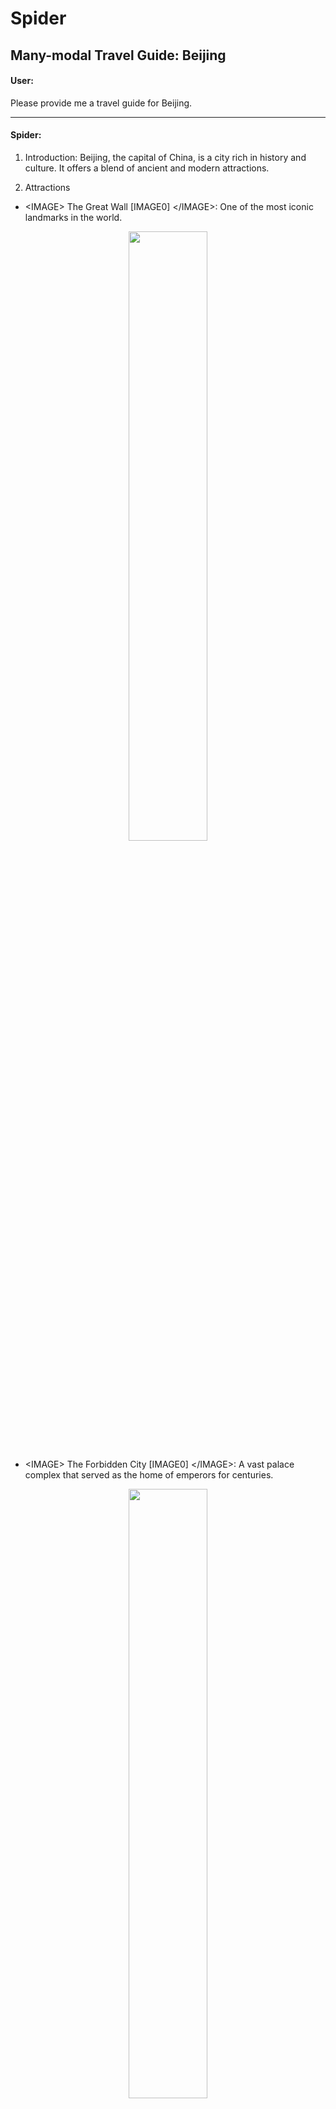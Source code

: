 # Spider


## Many-modal Travel Guide: Beijing

#### User: 

Please provide me a travel guide for Beijing.

------------------------------------------------------------------------------------------

#### Spider: 

1. Introduction: Beijing, the capital of China, is a city rich in history and culture. It offers a blend of ancient and modern attractions.

2. Attractions

- \<IMAGE\> The Great Wall [IMAGE0] \</IMAGE\>: One of the most iconic landmarks in the world.

<p align="center">
  <img src="doc/image/The Great Wall.png" width="50%"/></a>
</p>

- \<IMAGE\> The Forbidden City [IMAGE0] \</IMAGE\>: A vast palace complex that served as the home of emperors for centuries.

<p align="center">
  <img src="doc/image/The Forbidden City.png" width="50%"/></a>
</p>


3. Cultures

- \<VIDEO\> Dragon Dance [VIDEO0] \</VIDEO\>: The dragon dance is performed by a team of dancers who manipulate a long flexible dragon puppet using poles.

<p align="center">
  <video width="50%" controls>
    <source src="doc/video/Dragon Dance.mp4" type="video/mp4">
    Your browser does not support the video tag.
  </video>
</p>

- \<AUDIO\> Peking Opera [AUDIO0] \</AUDIO\>:  Enjoy a traditional Chinese opera performance.

<p align="center">
  <audio controls>
    <source src="doc/audio/Peking Opera.mp4" type="audio/mp4">
    Your browser does not support the audio element.
  </audio>
</p>

-----------------------------------------------------------------------

#### NExT-GPT: 

Beijing is the capital and largest city of China, and one of the most popular tourist destinations in the world. Here are some tips and tricks to help you make the most of your trip to Beijing:

- Get a visa: Before you leave, make sure you have a Beijing visa, which is usually good for 3 months. You can apply for a visa online or at a Beijing consulate.
- Get your accommodation lined up: Beijing has a wide range of accommodation options, from luxury hotels to budget-friendly options. You can book a hotel online or through a local agency.
- Explore the food: Beijing is known for its delicious food, and there are plenty of places to try. From traditional Chinese cuisine to modern international dishes, there is something for everyone.
- Take a day trip to the Great Wall of Beijing: The Great Wall of Beijing is one of the most famous landmarks in the world, and it's a must-see.

-----------------------------------------------------------------------

##### Discussion: 

Spider generated a many-modal travel guide. But NExT-GPT only generated a textual travel guide.



## Many-modal Travel Guide: Guangzhou

#### User: 

Please provide a travel guide for Guangzhou.

------------------------------------------------------------------------------------------

#### Spider: 

1. Introduction: Guangzhou, is a major city in southern China renowned for its vibrant trade, rich history, and culinary delights.

2. Attractions

- \<IMAGE\>Canton Tower[IMAGE0]\</IMAGE\>: The iconic structure offering panoramic views of the city.

<p align="center">
  <img src="doc/image/canton tower.png" width="50%"/></a>
</p>

- \<IMAGE\>Baiyun Mountain[IMAGE0]\</IMAGE\>: A natural escape with hiking trails and beautiful views of the city.

<p align="center">
  <img src="doc/image/Baiyun Mountain.png" width="50%"/></a>
</p>

3. Cultural Experiences

- \<VIDEO\>Pearl River Cruise[VIDEO0]\</VIDEO\>: Enjoy a relaxing cruise and admire the illuminated skyline of Guangzhou.

<p align="center">
  <video width="50%" controls>
    <source src="doc/video/Pearl River Cruise.mp4" type="video/mp4">
    Your browser does not support the video tag.
  </video>
</p>

- \<AUDIO\>Guangzhou Opera House[AUDIO0]\</AUDIO\>: Watch an impressive opera performance in one of the most modern venues in China.

<p align="center">
  <audio controls>
    <source src="doc/audio/Guangzhou Opera House.mp4" type="audio/mp4">
    Your browser does not support the audio element.
  </audio>
</p>

4. Guangzhou Food and Dining

- \<IMAGE\>Dim Sum[IMAGE0]\</IMAGE\>: A must-try Cantonese tradition, with small dishes like dumplings, buns, and more.

<p align="center">
  <img src="doc/image/Dim Sum.png" width="50%"/></a>
</p>

- \<IMAGE\>Guangzhou Street Food[IMAGE0]\</IMAGE\>: Explore the food stalls offering roast goose, rice rolls, and congee.

<p align="center">
  <img src="doc/image/Guangzhou Street Food.png" width="50%"/></a>
</p>

- Local Restaurants: Enjoy authentic Cantonese cuisine at renowned establishments throughout the city.
  
5. Guangzhou Shopping

- Beijing Road: A lively pedestrian shopping street with a mix of modern and traditional stores.

- Shangxiajiu Pedestrian Street: Famous for its vibrant atmosphere and local fashion boutiques.

6. Guangzhou Transportation

- Metro: Guangzhou metro system is vast and convenient for traveling across the city.

- Buses: An extensive bus network makes it easy to reach different parts of the city.

7. Guangzhou Tips

- Best Time to Visit: Autumn (October to December) is the best time to visit for pleasant weather.

- Language: Cantonese and Mandarin are both widely spoken, though English may not be as common.

- Currency: The local currency is the Chinese Yuan (CNY).

Explore the dynamic culture and culinary delights of Guangzhou!

-----------------------------------------------------------------------

#### NExT-GPT: 

- Get ready to immerse yourself in the vibrant energy of Guangzhou, China's major city. This bustling metropolis is a harmonious blend of modernity and tradition, offering a diverse range of activities and experiences. Here's your essential travel guide to help you make the most of your time in this dynamic city.

- Get ready to explore the rich history of this ancient city. The most popular tourist attractions in Guangzhou include the crisp air of the Fei metal smelting plant, the towering beauty of the Cividance grandeur, and the iconic beauty of the masterpiece of the essence of the city.

- For those who are interested in local culture, the best way to experience it is by visiting the bustling streets of the city. You can explore the bustling marketplaces, witness the traditional crafts of the region, and try some local delicacies.

-----------------------------------------------------------------------

##### Discussion: 

Spider generated a many-modal travel guide. But NExT-GPT only generated a textual travel guide.


## Many-modal Travel Guide: Tokyo

#### User: 

Please provide a travel guide for Tokyo.

------------------------------------------------------------------------------------------

#### Spider: 

1. Introduction: Tokyo, the capital of Japan, is a bustling metropolis that blends traditional culture with modern innovation.

2. Attractions

- \<IMAGE\>Tokyo Tower[IMAGE0]\</IMAGE\>: An iconic symbol of Tokyo with observation decks offering stunning views.

<p align="center">
  <img src="doc/image/Tokyo Tower.png" width="50%"/></a>
</p>

- \<IMAGE\>Shibuya Crossing[IMAGE0]\</IMAGE\>: One of the busiest pedestrian crossings in the world.

<p align="center">
  <img src="doc/image/Shibuya Crossing.png" width="50%"/></a>
</p>

- \<IMAGE\>Senso-ji Temple[IMAGE0]\</IMAGE\>: Tokyo's oldest temple, located in Asakusa.

<p align="center">
  <img src="doc/image/Senso-ji Temple.png" width="50%"/></a>
</p>

3. Cultural Experiences

- \<VIDEO\>Sumo Wrestling[VIDEO0]\</VIDEO\>: Experience a traditional Japanese sport.

<p align="center">
  <video width="50%" controls>
    <source src="doc/video/Sumo Wrestling.mp4" type="video/mp4">
    Your browser does not support the video tag.
  </video>
</p>

- \<VIDEO\>Tea Ceremony[VIDEO0]\</VIDEO\>: Participate in a traditional Japanese tea ceremony.

<p align="center">
  <video width="50%" controls>
    <source src="doc/video/Tea Ceremony.mp4" type="video/mp4">
    Your browser does not support the video tag.
  </video>
</p>

4. Tokyo Food and Dining

- \<IMAGE\>Sushi[IMAGE0]\</IMAGE\>: Enjoy world-famous sushi at local restaurants.

<p align="center">
  <img src="doc/image/Sushi.png" width="50%"/></a>
</p>

- \<IMAGE\>Ramen[IMAGE0]\</IMAGE\>: A popular Japanese noodle soup available in various styles.

<p align="center">
  <img src="doc/image/Ramen.png" width="50%"/></a>
</p>

- \<IMAGE\>Tempura[IMAGE0]\</IMAGE\>: Lightly battered and fried seafood or vegetables.

<p align="center">
  <img src="doc/image/Tempura.png" width="50%"/></a>
</p>

5. Tokyo Shopping

- Ginza: A luxury shopping district with high-end brands.

- Harajuku: Known for its unique street fashion and shops.

- Akihabara: A haven for electronics and anime culture.

- Shinjuku: A bustling area with shops, restaurants, and entertainment.

6. Tokyo Transportation

- Subway: The Tokyo subway system is efficient and easy to navigate.

- Buses: Public buses cover most areas of the city.

- Taxis: Taxis are available but can be expensive.

7. Tokyo Tips

- Best Time to Visit: Spring (March to May) for cherry blossoms and Autumn (September to November) for pleasant weather.

- Language: Learning a few basic Japanese phrases can be helpful.

- Currency: The local currency is the Japanese Yen (JPY).

Enjoy your trip to Tokyo!

-----------------------------------------------------------------------

#### NExT-GPT: 

Tokyo is a bustling city filled with history, culture, and excitement. Here are some tips and tricks to help you make the most of your trip to this vibrant and dynamic city.

- Get a S created by your airline or travel insurance company. This will help you avoid any delays or cancellations, and also provide you with information about your flight, baggage, and other travel-related services.
- Make sure you have enough time to see everything you want to see. Tokyo is a city that offers something for everyone, from history and culture to modern technology and entertainment. Make sure you plan your itinerary carefully, and don't forget to leave some time for relaxation and exploration.
- Get a reputable guide book or app. There are many guide books available for Tokyo, and many of them are available in multiple languages. These can help you navigate the city, find the best places to eat, and learn about its history and culture.
- Be prepared for the weather. Tokyo can be hot and humid, so make sure you have enough clothing to stay comfortable. 

-----------------------------------------------------------------------

##### Discussion: 

Spider generated a many-modal travel guide. But NExT-GPT only generated a textual travel guide.



## Text + Image → Text + Image + Video

#### User: 

Generate an image and a video that are similar to this image.

<p align="center">
  <img src="doc/image/A snowy mountain with a blue sky 1.png" width="50%"/></a>
</p>

-----------------------------------------------------------------------

#### Spider:

A snowy mountain with a blue sky.
\<IMAGE\> A snowy mountain with a blue sky [IMAGE0] \</IMAGE\>

<p align="center">
  <img src="doc/image/A snowy mountain with a blue sky 2.png" width="50%"/></a>
</p>

\<VIDEO\> A snowy mountain with a blue sky [VIDEO0] \</VIDEO\>

<p align="center">
  <video width="50%" controls>
    <source src="doc/video/A snowy mountain with a blue sky.mp4" type="video/mp4">
    Your browser does not support the video tag.
  </video>
</p>


-----------------------------------------------------------------------

#### NExT-GPT: 

<p align="center">
  <img src="doc/NextGPT/image/mountain.png" width="50%"/></a>
</p>

-----------------------------------------------------------------------

##### Discussion: 

User prompt is "Generate an image and a video that are similar to this image."
Spider generated an image and a video according to the user prompt. But NExT-GPT only generated an image, failed to generate the video.

## Text + Image → Box + Image + Video

#### User: 

Detect tiger, and generate an image and a video for it

<p align="center">
  <img src="doc/image/tiger.png" width="50%"/></a>
</p>

-----------------------------------------------------------------------
#### Spider:

\<BOX\> Tiger [BOX0] \</BOX\>

<p align="center">
  <img src="doc/image/tiger_box.png" width="50%"/></a>
</p>

\<IMAGE\> Tiger [IMAGE0] \</IMAGE\>

<p align="center">
  <img src="doc/image/tiger_gen.png" width="50%"/></a>
</p>

\<VIDEO\> Tiger [VIDEO0] \</VIDEO\>

<p align="center">
  <video width="50%" controls>
    <source src="doc/video/tiger.mp4" type="video/mp4">
    Your browser does not support the video tag.
  </video>
</p>



## Text + Image → Mask + Image

#### User: 

Give me the mask of panda, and generate an image for it

<p align="center">
  <img src="doc/image/panda.png" width="50%"/></a>
</p>

--------------------------------------------------------------------------------   

#### Spider: 

\<MASK\> Panda [MASK0] \</MASK\>

<p align="center">
  <img src="doc/image/panda_mask.png" width="50%"/></a>
</p>

\<IMAGE\> Panda [IMAGE0] \</IMAGE\>

<p align="center">
  <img src="doc/image/panda_gen.png" width="50%"/></a>
</p>



## Text → Text + Image + Video

#### User: 

Please generate an image and a video based on the following text: A cat chasing a ball of yarn in a living room.

-------------------------------------------------------------------------
 
#### Spider:

A cat chasing a ball of yarn in a living room.

\<IMAGE\> A cat chasing a ball of yarn in a living room [IMAGE0] \</IMAGE\>

<p align="center">
  <img src="doc/image/A cat chasing a ball of yarn in a living room.png" width="50%"/></a>
</p>

\<VIDEO\> A cat chasing a ball of yarn in a living room [VIDEO0] \</VIDEO\>

<p align="center">
  <video width="50%" controls>
    <source src="doc/video/A cat chasing a ball of yarn in a living room.mp4" type="video/mp4">
    Your browser does not support the video tag.
  </video>
</p>

